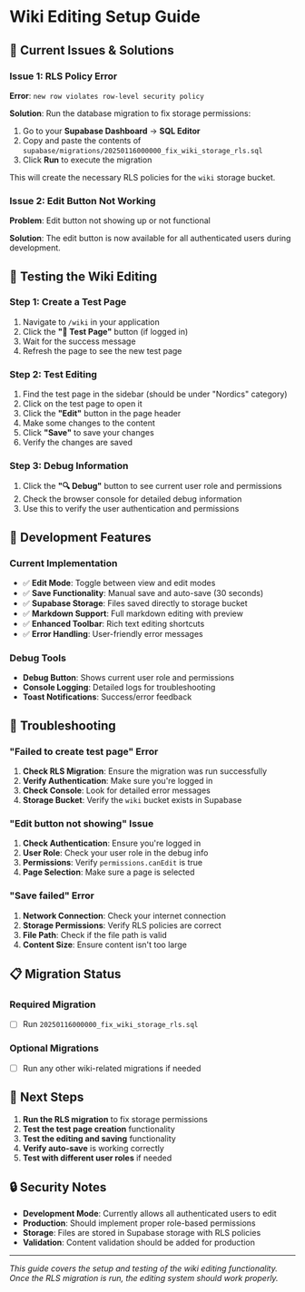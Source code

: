 # Wiki Editing Setup Guide

## 🚨 Current Issues & Solutions

### Issue 1: RLS Policy Error
**Error**: `new row violates row-level security policy`

**Solution**: Run the database migration to fix storage permissions:

1. Go to your **Supabase Dashboard** → **SQL Editor**
2. Copy and paste the contents of `supabase/migrations/20250116000000_fix_wiki_storage_rls.sql`
3. Click **Run** to execute the migration

This will create the necessary RLS policies for the `wiki` storage bucket.

### Issue 2: Edit Button Not Working
**Problem**: Edit button not showing up or not functional

**Solution**: The edit button is now available for all authenticated users during development.

## 🧪 Testing the Wiki Editing

### Step 1: Create a Test Page
1. Navigate to `/wiki` in your application
2. Click the **"🧪 Test Page"** button (if logged in)
3. Wait for the success message
4. Refresh the page to see the new test page

### Step 2: Test Editing
1. Find the test page in the sidebar (should be under "Nordics" category)
2. Click on the test page to open it
3. Click the **"Edit"** button in the page header
4. Make some changes to the content
5. Click **"Save"** to save your changes
6. Verify the changes are saved

### Step 3: Debug Information
1. Click the **"🔍 Debug"** button to see current user role and permissions
2. Check the browser console for detailed debug information
3. Use this to verify the user authentication and permissions

## 🔧 Development Features

### Current Implementation
- ✅ **Edit Mode**: Toggle between view and edit modes
- ✅ **Save Functionality**: Manual save and auto-save (30 seconds)
- ✅ **Supabase Storage**: Files saved directly to storage bucket
- ✅ **Markdown Support**: Full markdown editing with preview
- ✅ **Enhanced Toolbar**: Rich text editing shortcuts
- ✅ **Error Handling**: User-friendly error messages

### Debug Tools
- **Debug Button**: Shows current user role and permissions
- **Console Logging**: Detailed logs for troubleshooting
- **Toast Notifications**: Success/error feedback

## 🐛 Troubleshooting

### "Failed to create test page" Error
1. **Check RLS Migration**: Ensure the migration was run successfully
2. **Verify Authentication**: Make sure you're logged in
3. **Check Console**: Look for detailed error messages
4. **Storage Bucket**: Verify the `wiki` bucket exists in Supabase

### "Edit button not showing" Issue
1. **Check Authentication**: Ensure you're logged in
2. **User Role**: Check your user role in the debug info
3. **Permissions**: Verify `permissions.canEdit` is true
4. **Page Selection**: Make sure a page is selected

### "Save failed" Error
1. **Network Connection**: Check your internet connection
2. **Storage Permissions**: Verify RLS policies are correct
3. **File Path**: Check if the file path is valid
4. **Content Size**: Ensure content isn't too large

## 📋 Migration Status

### Required Migration
- [ ] Run `20250116000000_fix_wiki_storage_rls.sql`

### Optional Migrations
- [ ] Run any other wiki-related migrations if needed

## 🎯 Next Steps

1. **Run the RLS migration** to fix storage permissions
2. **Test the test page creation** functionality
3. **Test the editing and saving** functionality
4. **Verify auto-save** is working correctly
5. **Test with different user roles** if needed

## 🔒 Security Notes

- **Development Mode**: Currently allows all authenticated users to edit
- **Production**: Should implement proper role-based permissions
- **Storage**: Files are stored in Supabase storage with RLS policies
- **Validation**: Content validation should be added for production

---

*This guide covers the setup and testing of the wiki editing functionality. Once the RLS migration is run, the editing system should work properly.* 